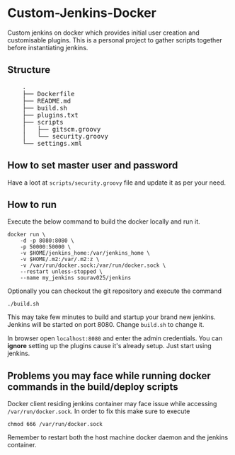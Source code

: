 # Custom-Jenkins-Docker
Custom jenkins on docker which provides initial user creation and customisable plugins. This is a personal project to gather scripts together before instantiating jenkins.

## Structure
<pre>
    .
    ├── Dockerfile
    ├── README.md
    ├── build.sh
    ├── plugins.txt
    ├── scripts
    │   ├── gitscm.groovy
    │   └── security.groovy
    └── settings.xml
</pre>



## How to set master user and password
Have a loot at `scripts/security.groovy` file and update it as per your need.

## How to run
Execute the below command to build the docker locally and run it.


```
docker run \
	-d -p 8080:8080 \
	-p 50000:50000 \
	-v $HOME/jenkins_home:/var/jenkins_home \
	-v $HOME/.m2:/var/.m2:z \
	-v /var/run/docker.sock:/var/run/docker.sock \
	--restart unless-stopped \
	--name my_jenkins sourav025/jenkins
```

Optionally you can checkout the git repository and execute the command
```
./build.sh
```

This may take few minutes to build and startup your brand new jenkins. Jenkins will be started on port 8080. Change `build.sh` to change it.

In browser open `localhost:8080` and enter the admin credentials. You can **ignore** setting up the plugins cause it's already setup. Just start using jenkins.

## Problems you may face while running docker commands in the build/deploy scripts
Docker client residing jenkins container may face issue while accessing `/var/run/docker.sock`. In order to fix this make sure to execute 
```
chmod 666 /var/run/docker.sock
```
Remember to restart both the host machine docker daemon and the jenkins container.

